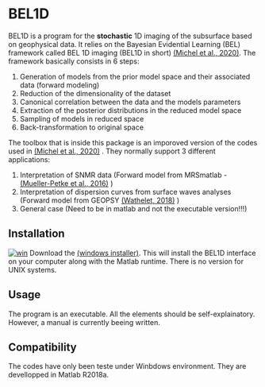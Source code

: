 # BEL1D

BEL1D is a program for the **stochastic** 1D imaging of the subsurface based on geophysical data.
It relies on the Bayesian Evidential Learning (BEL) framework called BEL 1D imaging (BEL1D in short) [(Michel et al., 2020)](https://doi.org/10.1016/j.cageo.2020.104456). The framework basically consists in 6 steps:
1. Generation of models from the prior model space and their associated data (forward modeling)
2. Reduction of the dimensionality of the dataset
3. Canonical correlation between the data and the models parameters
4. Extraction of the posterior distributions in the reduced model space
5. Sampling of models in reduced space
6. Back-transformation to original space

The toolbox that is inside this package is an imporoved version of the codes used in [(Michel et al., 2020)](https://doi.org/10.1016/j.cageo.2020.104456) . They normally support 3 different applications:
1. Interpretation of SNMR data (Forward model from MRSmatlab - [(Mueller-Petke et al., 2016)](https://doi.org/10.1190/geo2015-0461.1) )
2. Interpretation of dispersion curves from surface waves analyses (Forward model from GEOPSY [(Wathelet, 2018)](https://doi.org/10.1029/2008GL033256) )
3. General case (Need to be in matlab and not the executable version!!!)

## Installation
[![win](https://img.shields.io/badge/Windows%2064bit-BEL1D%20v3.0-blue.svg?style=flat&logo=Microsoft&logoColor=white)](https://github.com/hadrienmichel/fastbel1d/releases/download/v3.0/BEL1D.exe)
Download the [(windows installer)](https://github.com/hadrienmichel/fastbel1d/releases/download/v3.0/BEL1D.exe). This will install the BEL1D interface on your computer along with the Matlab runtime.
There is no version for UNIX systems.

## Usage

The program is an executable. All the elements should be self-explainatory. However, a manual is currently beeing written.

## Compatibility

The codes have only been teste under Winbdows environment.
They are devellopped in Matlab R2018a.